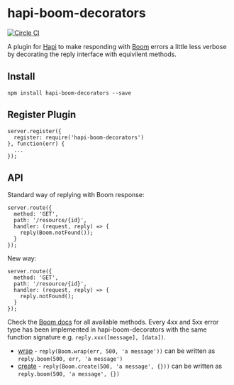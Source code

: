 # hapi-boom-decorators

[![Circle CI](https://circleci.com/gh/brainsiq/hapi-boom-decorators/tree/master.svg?style=svg&circle-token=9fe584ee6c1099bec9ba2864d3a63428f444a098)](https://circleci.com/gh/brainsiq/hapi-boom-decorators/tree/master)

A plugin for [Hapi](hapijs.com) to make responding with [Boom](https://github.com/hapijs/boom) errors a little less verbose by decorating the reply interface with equivilent methods.


## Install

`npm install hapi-boom-decorators --save`

## Register Plugin

```
server.register({
  register: require('hapi-boom-decorators')
}, function(err) {
  ...
});
```

## API

Standard way of replying with Boom response:

```
server.route({
  method: 'GET',
  path: '/resource/{id}',
  handler: (request, reply) => {
    reply(Boom.notFound());
  }
});
```

New way:

```
server.route({
  method: 'GET',
  path: '/resource/{id}',
  handler: (request, reply) => {
    reply.notFound();
  }
});
```

Check the [Boom docs](https://github.com/hapijs/boom#overview) for all available methods. Every 4xx and 5xx error type has been implemented in hapi-boom-decorators with the same function signature e.g. `reply.xxx([message], [data])`.


* [wrap](https://github.com/hapijs/boom#wraperror-statuscode-message) - `reply(Boom.wrap(err, 500, 'a message'))` can be written as `reply.boom(500, err, 'a message')`
* [create](https://github.com/hapijs/boom#createstatuscode-message-data) - `reply(Boom.create(500, 'a message', {}))` can be written as `reply.boom(500, 'a message', {})`
